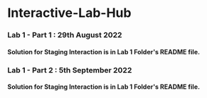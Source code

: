 # Interactive-Lab-Hub

### Lab 1 - Part 1 : 29th August 2022
#### Solution for Staging Interaction is in Lab 1 Folder's README file.

### Lab 1 - Part 2 : 5th September 2022
#### Solution for Staging Interaction is in Lab 1 Folder's README file.
